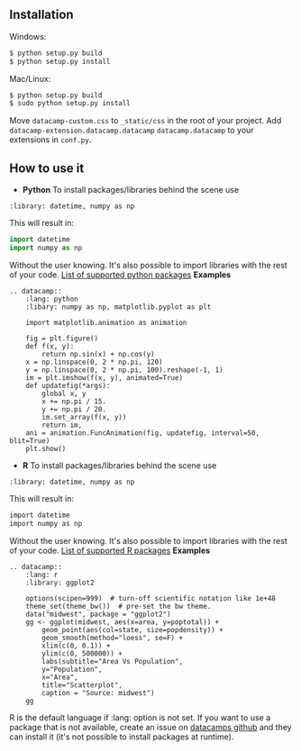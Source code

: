 ## Installation

Windows:

```bash
$ python setup.py build
$ python setup.py install
```

Mac/Linux:

```bash
$ python setup.py build
$ sudo python setup.py install
```
Move `datacamp-custom.css` to `_static/css` in the root of your project. 
Add `datacamp-extension.datacamp.datacamp` `datacamp.datacamp` to your extensions in `conf.py`. 
## How to use it
* **Python**
To install packages/libraries behind the scene use 
```
:library: datetime, numpy as np
```
This will result in:
```python
import datetime
import numpy as np
```
Without the user knowing. It's also possible to import libraries with the rest of your code.
[List of supported python packages](http://documents.datacamp.com/default_python_packages.txt)
**Examples**
```
.. datacamp::
    :lang: python
    :libary: numpy as np, matplotlib.pyplot as plt
    
    import matplotlib.animation as animation
    
    fig = plt.figure()
    def f(x, y):
        return np.sin(x) + np.cos(y)
    x = np.linspace(0, 2 * np.pi, 120)
    y = np.linspace(0, 2 * np.pi, 100).reshape(-1, 1)
    im = plt.imshow(f(x, y), animated=True)
    def updatefig(*args):
        global x, y
        x += np.pi / 15.
        y += np.pi / 20.
        im.set_array(f(x, y))
        return im,
    ani = animation.FuncAnimation(fig, updatefig, interval=50, blit=True)
    plt.show()
```
* **R**
To install packages/libraries behind the scene use 
```
:library: datetime, numpy as np
```
This will result in:
```r
import datetime
import numpy as np
```
Without the user knowing. It's also possible to import libraries with the rest of your code.
[List of supported R packages](http://documents.datacamp.com/default_r_packages.txt)
**Examples**
```
.. datacamp::
    :lang: r
    :library: ggplot2

    options(scipen=999)  # turn-off scientific notation like 1e+48
    theme_set(theme_bw())  # pre-set the bw theme.
    data("midwest", package = "ggplot2")
    gg <- ggplot(midwest, aes(x=area, y=poptotal)) + 
        geom_point(aes(col=state, size=popdensity)) + 
        geom_smooth(method="loess", se=F) + 
        xlim(c(0, 0.1)) + 
        ylim(c(0, 500000)) + 
        labs(subtitle="Area Vs Population", 
        y="Population", 
        x="Area", 
        title="Scatterplot", 
        caption = "Source: midwest")
    gg
```
R is the default language if :lang: option is not set.
If you want to use a package that is not available, create an issue on [datacamps github](https://github.com/datacamp/datacamp-light/issues) and they can install it (it's not possible to install packages at runtime).